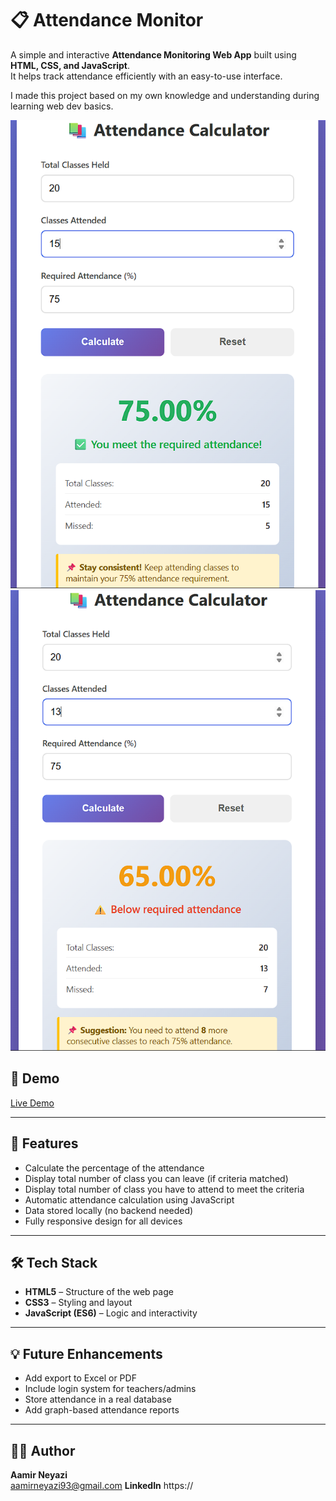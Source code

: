 # 📋 Attendance Monitor

A simple and interactive **Attendance Monitoring Web App** built using **HTML, CSS, and JavaScript**.  
It helps track attendance efficiently with an easy-to-use interface.

I made this project based on my own knowledge and understanding during learning web dev basics.

![Criteria Matched](screenshot1.png)
![Criteria doesn't matched](screenshot2.png)

## 🚀 Demo

[Live Demo](https://attendance-monitor.netlify.app/)

---

## 🚀 Features

-  Calculate the percentage of the attendance  
-  Display total number of class you can leave (if criteria matched)
-  Display total number of class you have to attend to meet the criteria
-  Automatic attendance calculation using JavaScript  
-  Data stored locally (no backend needed)  
-  Fully responsive design for all devices  

---

## 🛠️ Tech Stack

- **HTML5** – Structure of the web page  
- **CSS3** – Styling and layout  
- **JavaScript (ES6)** – Logic and interactivity  

---

## 💡 Future Enhancements
- Add export to Excel or PDF
- Include login system for teachers/admins
- Store attendance in a real database
- Add graph-based attendance reports

---
## 🧑‍💻 Author

**Aamir Neyazi**                 
aamirneyazi93@gmail.com
**LinkedIn** https://









